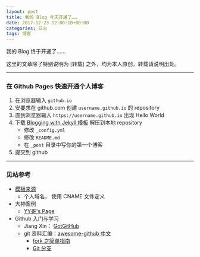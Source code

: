```yaml
---
layout: post
title: 我的 Blog 今天开通了……
date: 2017-12-23 12:00:10+00:00
categories: 日志
tags: 博客
---
```


我的 Blog 终于开通了……

这里的文章除了特别说明为 [转载] 之外，均为本人原创，转载请说明出处。

---

### 在 Github Pages 快速开通个人博客

1. 在浏览器输入 `github.io`
2. 安要求在 github.com 创建 `username.github.io` 的 repository
3. 直到浏览器输入 `https://username.github.io` 出现 Hello World
4. 下载 [Blogging with Jekyll 模板](/assets/2017-start-blog/pmlpml.github.io-master.zip) 解压到本地 repository
    - 修改 `_config.yml`
    - 修改 `README.md`
    - 在 `_post` 目录中写你的第一个博客
5. 提交到 github

---

### 见站参考

* [模板来源](https://github.com/Yonsm/NET)
    - 个人域名， 使用 CNAME 文件定义
* 大神案例
    - [YY哥's Page](https://github.com/hustcat/hustcat.github.io)
* Github 入门与学习
    - Jiang Xin： [GotGitHub](http://www.worldhello.net/gotgithub/)
    - git 资料汇编：[awesome-github 中文](https://github.com/AntBranch/awesome-github)
        + [fork 之简单指南](https://linux.cn/article-4292-1.html)
        + [Git 分支](http://www.open-open.com/lib/view/open1328069889514.html)




